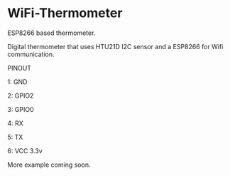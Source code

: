 # WiFi-Thermometer
ESP8266 based thermometer.

Digital thermometer that uses HTU21D I2C sensor and a ESP8266 for Wifi communication.

PINOUT


1: GND

2: GPIO2

3: GPIO0

4: RX

5: TX

6: VCC 3.3v



More example coming soon.
